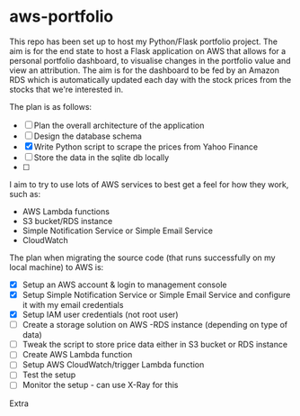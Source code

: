 # aws-portfolio
This repo has been set up to host my Python/Flask portfolio project.
The aim is for the end state to host a Flask application on AWS that allows for a personal portfolio dashboard, to visualise changes in the portfolio value and view an attribution. The aim is for the dashboard to be fed by an Amazon RDS which is automatically updated each day with the stock prices from the stocks that we're interested in. 

The plan is as follows:
- [ ] Plan the overall architecture of the application
- [ ] Design the database schema
- [X] Write Python script to scrape the prices from Yahoo Finance
- [ ] Store the data in the sqlite db locally
- [ ] 

I aim to try to use lots of AWS services to best get a feel for how they work, such as:
- AWS Lambda functions
- S3 bucket/RDS instance
- Simple Notification Service or Simple Email Service
- CloudWatch

The plan when migrating the source code (that runs successfully on my local machine) to AWS is:
- [X] Setup an AWS account & login to management console
- [X] Setup Simple Notification Service or Simple Email Service and configure it with my email credentials
- [X] Setup IAM user credentials (not root user)
- [ ] Create a storage solution on AWS -RDS instance (depending on type of data)
- [ ] Tweak the script to store price data either in S3 bucket or RDS instance
- [ ] Create AWS Lambda function
- [ ] Setup AWS CloudWatch/trigger Lambda function
- [ ] Test the setup
- [ ] Monitor the setup - can use X-Ray for this

Extra
